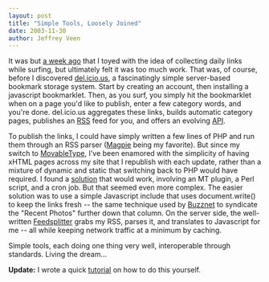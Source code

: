 ```yaml
---
layout: post
title: "Simple Tools, Loosely Joined"
date: 2003-11-30
author: Jeffrey Veen
---
```

It was but <a href="http://www.veen.com/jeff/archives/000380.html">a week ago</a> that I toyed with the idea of collecting daily links while surfing, but ultimately felt it was too much work. That was, of course, before I discovered <a href="http://del.icio.us">del.icio.us</a>, a fascinatingly simple server-based bookmark storage system. Start by creating an account, then installing a javascript bookmarklet. Then, as you surf, you simply hit the bookmarklet when on a page you'd like to publish, enter a few category words, and you're done. del.icio.us aggregates these links, builds automatic category pages, publishes an <a href="http://del.icio.us/rss/veen">RSS</a> feed for you, and offers an evolving <a href="http://del.icio.us/doc/api">API</a>.

To publish the links, I could have simply written a few lines of PHP and run them through an RSS parser (<a href="http://magpierss.sourceforge.net/">Magpie</a> being my favorite). But since my switch to <a href="http://www.movabletype.org/">MovableType</a>, I've been enamored with the simplicity of having xHTML pages across my site that I republish with each update, rather than a mixture of dynamic and static that switching back to PHP would have required. I found a <a href="http://sackheads.org/~bnaylor/xml/">solution</a> that would work, involving an MT plugin, a Perl script, and a cron job. But that seemed even more complex. The easier solution was to use a simple Javascript include that uses document.write() to keep the links fresh -- the same technique used by <a href="http://www.buzznet.com">Buzznet</a> to syndicate the "Recent Photos" further down that column. On the server side, the well-written <a href="http://chxo.com/software/feedsplitter/index.html">Feedsplitter</a> grabs my RSS, parses it, and translates to Javascript for me -- all while keeping network traffic at a minimum by caching.

Simple tools, each doing one thing very well, interoperable through standards. Living the dream...

<strong>Update:</strong> I wrote a quick <a href="http://veen.com/jeff/delicious-tutorial.html">tutorial</a> on how to do this yourself.
